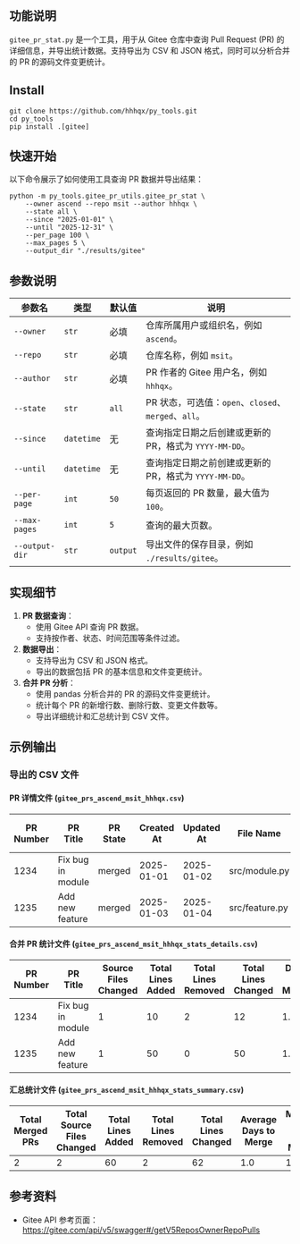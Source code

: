 ## 功能说明

`gitee_pr_stat.py` 是一个工具，用于从 Gitee 仓库中查询 Pull Request (PR) 的详细信息，并导出统计数据。支持导出为 CSV 和 JSON 格式，同时可以分析合并的 PR 的源码文件变更统计。

## Install
```shell
git clone https://github.com/hhhqx/py_tools.git
cd py_tools
pip install .[gitee]
```

## 快速开始
以下命令展示了如何使用工具查询 PR 数据并导出结果：
```shell
python -m py_tools.gitee_pr_utils.gitee_pr_stat \
    --owner ascend --repo msit --author hhhqx \
    --state all \
    --since "2025-01-01" \
    --until "2025-12-31" \
    --per_page 100 \
    --max_pages 5 \
    --output_dir "./results/gitee"
```

## 参数说明
| 参数名         | 类型       | 默认值       | 说明                                                                 |
|----------------|------------|--------------|----------------------------------------------------------------------|
| `--owner`      | `str`      | 必填         | 仓库所属用户或组织名，例如 `ascend`。                                 |
| `--repo`       | `str`      | 必填         | 仓库名称，例如 `msit`。                                              |
| `--author`     | `str`      | 必填         | PR 作者的 Gitee 用户名，例如 `hhhqx`。                               |
| `--state`      | `str`      | `all`        | PR 状态，可选值：`open`、`closed`、`merged`、`all`。                 |
| `--since`      | `datetime` | 无           | 查询指定日期之后创建或更新的 PR，格式为 `YYYY-MM-DD`。               |
| `--until`      | `datetime` | 无           | 查询指定日期之前创建或更新的 PR，格式为 `YYYY-MM-DD`。               |
| `--per-page`   | `int`      | `50`         | 每页返回的 PR 数量，最大值为 `100`。                                 |
| `--max-pages`  | `int`      | `5`          | 查询的最大页数。                                                     |
| `--output-dir` | `str`      | `output`     | 导出文件的保存目录，例如 `./results/gitee`。                         |

## 实现细节
1. **PR 数据查询**：
   - 使用 Gitee API 查询 PR 数据。
   - 支持按作者、状态、时间范围等条件过滤。
2. **数据导出**：
   - 支持导出为 CSV 和 JSON 格式。
   - 导出的数据包括 PR 的基本信息和文件变更统计。
3. **合并 PR 分析**：
   - 使用 pandas 分析合并的 PR 的源码文件变更统计。
   - 统计每个 PR 的新增行数、删除行数、变更文件数等。
   - 导出详细统计和汇总统计到 CSV 文件。

## 示例输出
### 导出的 CSV 文件
#### PR 详情文件 (`gitee_prs_ascend_msit_hhhqx.csv`)
| PR Number | PR Title                  | PR State | Created At | Updated At | File Name                          | Change Type | Added Lines | Removed Lines | Total Changed Lines |
|-----------|---------------------------|----------|------------|------------|------------------------------------|-------------|-------------|---------------|---------------------|
| 1234      | Fix bug in module         | merged   | 2025-01-01 | 2025-01-02 | src/module.py                      | modified    | 10          | 2             | 12                  |
| 1235      | Add new feature           | merged   | 2025-01-03 | 2025-01-04 | src/feature.py                     | added       | 50          | 0             | 50                  |

#### 合并 PR 统计文件 (`gitee_prs_ascend_msit_hhhqx_stats_details.csv`)
| PR Number | PR Title                  | Source Files Changed | Total Lines Added | Total Lines Removed | Total Lines Changed | Days to Merge |
|-----------|---------------------------|-----------------------|-------------------|---------------------|---------------------|---------------|
| 1234      | Fix bug in module         | 1                     | 10                | 2                   | 12                  | 1.0           |
| 1235      | Add new feature           | 1                     | 50                | 0                   | 50                  | 1.0           |

#### 汇总统计文件 (`gitee_prs_ascend_msit_hhhqx_stats_summary.csv`)
| Total Merged PRs | Total Source Files Changed | Total Lines Added | Total Lines Removed | Total Lines Changed | Average Days to Merge | Median Days to Merge |
|-------------------|---------------------------|-------------------|---------------------|---------------------|-----------------------|----------------------|
| 2                 | 2                         | 60                | 2                   | 62                  | 1.0                   | 1.0                  |

## 参考资料
- Gitee API 参考页面：
  https://gitee.com/api/v5/swagger#/getV5ReposOwnerRepoPulls

